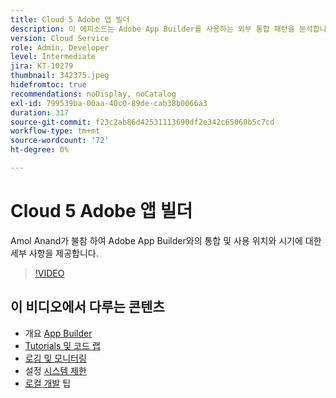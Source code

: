 ```yaml
---
title: Cloud 5 Adobe 앱 빌더
description: 이 에피소드는 Adobe App Builder를 사용하는 외부 통합 패턴을 분석합니다
version: Cloud Service
role: Admin, Developer
level: Intermediate
jira: KT-10279
thumbnail: 342375.jpeg
hidefromtoc: true
recommendations: noDisplay, noCatalog
exl-id: 799539ba-00aa-40c0-89de-cab38b0066a3
duration: 317
source-git-commit: f23c2ab86d42531113690df2e342c65060b5c7cd
workflow-type: tm+mt
source-wordcount: '72'
ht-degree: 0%

---
```


# Cloud 5 Adobe 앱 빌더

Amol Anand가 불참 하여 Adobe App Builder와의 통합 및 사용 위치와 시기에 대한 세부 사항을 제공합니다.

>[!VIDEO](https://video.tv.adobe.com/v/342375?quality=12&learn=on)

## 이 비디오에서 다루는 콘텐츠

+ 개요 [App Builder](https://developer.adobe.com/app-builder/docs/overview/)
+ [Tutorials 및 코드 랩](https://developer.adobe.com/app-builder/docs/resources/)
+ [로깅 및 모니터링](https://adobedocs.github.io/adobeio-runtime/guides/logging_monitoring.html#retrieving-activations-for-blocking-successful-calls)
+ 설정 [시스템 제한](https://adobedocs.github.io/adobeio-runtime/guides/system_settings.html)
+ [로컬 개발](https://developer.adobe.com/app-builder/docs/resources/debugging/) 팁
